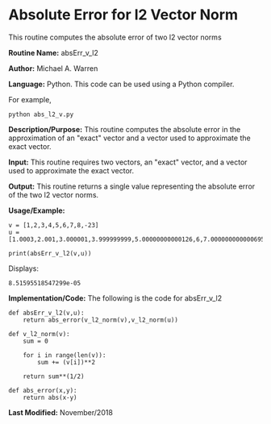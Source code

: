 # Absolute Error for l2 Vector Norm 
This routine computes the absolute error of two l2 vector norms

**Routine Name:**           absErr_v_l2

**Author:** Michael A. Warren

**Language:** Python. This code can be used using a Python compiler.

For example,

    python abs_l2_v.py

**Description/Purpose:** This routine computes the absolute error in the approximation of an "exact" vector and a vector used to approximate the exact vector.

**Input:** This routine requires two vectors, an "exact" vector, and a vector used to approximate the exact vector.

**Output:** This routine returns a single value representing the absolute error of the two l2 vector norms.

**Usage/Example:**

	v = [1,2,3,4,5,6,7,8,-23]
	u = [1.0003,2.001,3.000001,3.999999999,5.00000000000126,6,7.0000000000006959,8.0,-23.00000009]

	print(absErr_v_l2(v,u))

Displays:

	8.51595518547299e-05

**Implementation/Code:** The following is the code for absErr_v_l2

	def absErr_v_l2(v,u):
	    return abs_error(v_l2_norm(v),v_l2_norm(u))

	def v_l2_norm(v):
	    sum = 0

	    for i in range(len(v)):
	        sum += (v[i])**2

	    return sum**(1/2)

	def abs_error(x,y):
	    return abs(x-y)

**Last Modified:** November/2018
